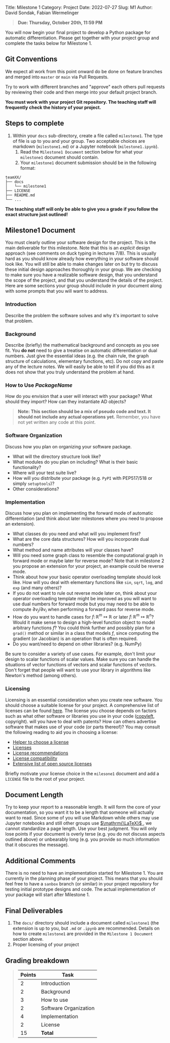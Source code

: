 Title:  Milestone 1
Category: Project
Date: 2022-07-27
Slug: M1
Author: David Sondak, Fabian Wermelinger

> **Due: Thursday, October 20th, 11:59 PM**

You will now begin your final project to develop a Python package for automatic
differentiation. Please get together with your project group and complete the
tasks below for Milestone 1.

<!--Milestone 1 peer review google form: <https://forms.gle/24ZwLrm8rAMDBf4U9>
-->

## Git Conventions

We expect all work from this point onward do be done on feature branches and
merged into `master` or `main` via Pull Requests.

Try to work with different branches and "approve" each others pull requests by
reviewing their code and then merge into your default project branch.

**You must work with your project Git repository.  The teaching staff will
frequently check the history of your project.**


## Steps to complete

1. Within your `docs` sub-directory, create a file called `milestone1`. The type
   of file is up to you and your group. Two acceptable choices are markdown
   (`milestone1.md`) or a Jupyter notebook (`milestone1.ipynb`).
     1. Read the `Milestone1 Document` section below for what your `milestone1`
        document should contain.
     2. Your `milestone1` document submission should be in the following format:

```
teamXX/
├── docs
│   └── milestone1
├── LICENSE
├── README.md
└── ...
```

**The teaching staff will only be able to give you a grade if you follow the
exact structure just outlined!**


## Milestone1 Document

You must clearly outline your software design for the project.  This is the main
deliverable for this milestone.  Note that this is an *explicit* design approach
(see comments on duck typing in lectures 7/8).  This is usually hard as you
should know already how everything in your software should look like.  You will
still be able to make changes later on but try to discuss these initial design
approaches thoroughly in your group. We are checking to make sure you have a
realizable software design, that you understand the scope of the project, and
that you understand the details of the project.  Here are some sections your
group should include in your document along with some prompts that you will want
to address.

### Introduction

Describe the problem the software solves and why it's important to solve that
problem.

### Background

Describe (briefly) the mathematical background and concepts as you see fit.  You
**do not** need to give a treatise on automatic differentiation or dual numbers.
Just give the essential ideas (e.g. the chain rule, the graph structure of
calculations, elementary functions, etc).  Do not copy and paste any of the
lecture notes.  We will easily be able to tell if you did this as it does not
show that you truly understand the problem at hand.

### How to Use *PackageName*

How do you envision that a user will interact with your package?  What should
they import?  How can they instantiate AD objects?

> **Note: This section should be a mix of pseudo code and text.  It should not
> include any actual operations yet.**  Remember, you have not yet written any
> code at this point.

### Software Organization

Discuss how you plan on organizing your software package.

* What will the directory structure look like?
* What modules do you plan on including?  What is their basic functionality?
* Where will your test suite live?
* How will you distribute your package (e.g. `PyPI` with PEP517/518 or simply
  `setuptools`)?
* Other considerations?

### Implementation

Discuss how you plan on implementing the forward mode of automatic
differentiation (and think about later milestones where you need to propose an
extension).

* What classes do you need and what will you implement first?
* What are the core data structures? How will you incorporate dual numbers?
* What method and name attributes will your classes have?
* Will you need some graph class to resemble the computational graph in forward
  mode or maybe later for reverse mode?  Note that in milestone 2 you propose
  an extension for your project, an example could be reverse mode.
* Think about how your basic operator overloading template should look like. How
  will you deal with elementary functions like `sin`, `sqrt`, `log`, and `exp`
  (and many others)?
* If you do not want to rule out reverse mode later on, think about your
  operator overloading template might be improved as you will want to use dual
  numbers for forward mode but you may need to be able to compute $\partial
  v_j/\partial v_i$ when performing a forward pass for reverse mode.
* How do you want to handle cases for $f\colon\mathbb{R}^m\mapsto\mathbb{R}$ or
  later $f\colon\mathbb{R}^m\mapsto\mathbb{R}^n$?  Would it make sense to design
  a high-level function object to model arbitrary functions $f$?  You could
  think further and possibly plan for a `grad()` method or similar in a class
  that models $f$, since computing the gradient (or Jacobian) is an operation
  that is often required.
* Do you want/need to depend on other libraries? (e.g. NumPy)

Be sure to consider a variety of use cases.  For example, don't limit your
design to scalar functions of scalar values.  Make sure you can handle the
situations of vector functions of vectors and scalar functions of vectors.
Don't forget that people will want to use your library in algorithms like
Newton's method (among others).


### Licensing

Licensing is an essential consideration when you create new software.  You
should choose a suitable license for your project.  A comprehensive list of
licenses can be found [here](https://spdx.org/licenses/).  The license you
choose depends on factors such as what other software or libraries you use in
your code ([copyleft](https://www.gnu.org/licenses/copyleft.html), copyright).
will you have to deal with patents?  How can others advertise software that
makes use of your code (or parts thereof)?  You may consult the following
reading to aid you in choosing a license:

* [Helper to choose a license](https://choosealicense.com/)
* [Licenses](https://www.gnu.org/licenses/licenses.html)
* [License recommendations](https://www.gnu.org/licenses/license-recommendations.html)
* [License compatibility](https://www.gnu.org/licenses/license-compatibility.html)
* [Extensive list of open source licenses](https://spdx.org/licenses/)

Briefly motivate your license choice in the `milesone1` document and add a
`LICENSE` file to the root of your project.

## Document Length

Try to keep your report to a reasonable length.  It will form the core of your
documentation, so you want it to be a length that someone will actually want to
read.  Since some of you will use Markdown while others may use Jupyter
notebooks and still other groups use
[ $\mathrm{\LaTeX}$ ](https://en.wikipedia.org/wiki/LaTeX), we cannot standardize
a page length. Use your best judgment.  You will only lose points if your
document is overly terse (e.g. you do not discuss aspects outlined above) or
unbearably long (e.g. you provide so much information that it obscures the
message).

## Additional Comments

There is no need to have an implementation started for Milestone 1.  You are
currently in the planning phase of your project. This means that you should feel
free to have a `sanbox` branch (or similar) in your project repository for
testing initial prototype designs and code.  The actual implementation of your
package will start after Milestone 1.

## Final Deliverables

1. The `docs/` directory should include a document called `milestone1` (the
   extension is up to you, but `.md` or `.ipynb` are recommended.  Details on
   how to create `milestone1` are provided in the `Milestone 1 Document` section
   above.
2. Proper licensing of your project

## Grading breakdown

> | **Points** | **Task**                        |
> |------------|---------------------------------|
> | 2          | Introduction                    |
> | 2          | Background                      |
> | 3          | How to use                      |
> | 2          | Software Organization           |
> | 4          | Implementation                  |
> | 2          | License                         |
> | 15         | **Total**                       |
